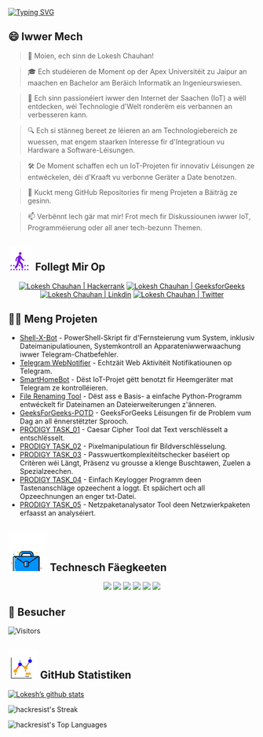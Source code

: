 [![Typing SVG](https://readme-typing-svg.demolab.com?font=Fira+Code&weight=800&size=22&pause=1000&center=true&vCenter=true&width=835&lines=%F0%9F%91%8BMoien+Besucher.+W%C3%ABllkomm+hei!%F0%9F%91%8B;%F0%9F%9A%80+Loosst+eis+zesummen+Grousses+erschafen!+%F0%9F%9A%80;%E2%9C%A8+An+der+Welt+vun+der+Technologie+an+doriwwer+eraus.+%E2%9C%A8)](https://git.io/typing-svg)

## 😄 Iwwer Mech
> 👋 Moien, ech sinn de Lokesh Chauhan!

> 🎓 Ech studéieren de Moment op der Apex Universitéit zu Jaipur an maachen en Bachelor am Beräich Informatik an Ingenieurswiesen.

> 🌟 Ech sinn passionéiert iwwer den Internet der Saachen (IoT) a wëll entdecken, wéi Technologie d'Welt ronderëm eis verbannen an verbesseren kann.

> 🔍 Ech si stänneg bereet ze léieren an am Technologiebereich ze wuessen, mat engem staarken Interesse fir d'Integratioun vu Hardware a Software-Léisungen.

> 🛠 De Moment schaffen ech un IoT-Projeten fir innovativ Léisungen ze entwéckelen, déi d'Kraaft vu verbonne Geräter a Date benotzen.

> 🔭 Kuckt meng GitHub Repositories fir meng Projeten a Bäiträg ze gesinn.

> 📫 Verbënnt Iech gär mat mir! Frot mech fir Diskussiounen iwwer IoT, Programméierung oder all aner tech-bezunn Themen.
<!--
<p align="center">
  <a href="https://www.linkedin.com/in/lokeshchauhanapex/"><img src="https://img.shields.io/badge/Linkedin-10000?style=plastic&logo=LinkedIn&logoColor=FFFFFF&labelColor=2A79D7&color=2A79D7" alt="Lokesh Chauhan  | Linkdin"/></a>
  -->
  
## ![Follegt Mir](/icon/follow.svg) Follegt Mir Op 
<p>
<p align="center">
    <a href="https://www.hackerrank.com/profile/lokeshchauhan"><img src="https://img.shields.io/badge/Hackerrank-100000?style=plastic&logo=hackerrank&logoColor=FFFFFF&labelColor=42BA3D&color=0EA608" alt="Lokesh Chauhan | Hackerrank"/></a>
    <a href="https://auth.geeksforgeeks.org/user/lokeshchauhan"><img src="https://img.shields.io/badge/GeeksforGeeks-100000?style=plastic&logo=geeksforgeeks&logoColor=FFFFFF&labelColor=42BA3D&color=23891F" alt="Lokesh Chauhan | GeeksforGeeks"/></a>
  <a href="https://www.linkedin.com/in/lokeshchauhanapex/"><img src="https://img.shields.io/badge/Linkedin-10000?style=plastic&logo=LinkedIn&logoColor=FFFFFF&labelColor=2A79D7&color=2A79D7" alt="Lokesh Chauhan  | Linkdin"/></a>
   </a>
<a href="https://x.com/dev_lokesh_"><img src="https://img.shields.io/badge/Twitter-100000?style=plastic&logo=x&logoColor=ffffff&labelColor=000000&color=0e1525" alt="Lokesh Chauhan | Twitter"/>
    </a>
</p>

## 👨‍💻 Meng Projeten
* [Shell-X-Bot](https://github.com/HackResist/Shell-X-bot) - PowerShell-Skript fir d'Fernsteierung vum System, inklusiv Dateimanipulatiounen, Systemkontroll an Apparateniwwerwaachung iwwer Telegram-Chatbefehler.
* [Telegram WebNotifier](https://github.com/HackResist/Telegram_WebNotifier) - Echtzäit Web Aktivitéit Notifikatiounen op Telegram.
* [SmartHomeBot](https://github.com/HackResist/SmartHomeBot) - Dëst IoT-Projet gëtt benotzt fir Heemgeräter mat Telegram ze kontrolléieren.
* [File Renaming Tool](https://github.com/HackResist/File-Renaming-Tool) - Dëst ass e Basis- a einfache Python-Programm entwéckelt fir Dateinamen an Dateierweiterungen z'änneren.
* [GeeksForGeeks-POTD](https://github.com/HackResist/GeeksForGeeks-POTD) - GeeksForGeeks Léisungen fir de Problem vum Dag an all ënnerstëtzter Sprooch.
* [PRODIGY TASK_01](https://github.com/HackResist/PRODIGY_CS_01) - Caesar Cipher Tool dat Text verschlësselt a entschlësselt.
* [PRODIGY TASK_02](https://github.com/HackResist/PRODIGY_CS_02) - Pixelmanipulatioun fir Bildverschlësselung.
* [PRODIGY TASK_03](https://github.com/HackResist/PRODIGY_CS_03) - Passwuertkomplexitéitschecker baséiert op Critèren wéi Längt, Präsenz vu grousse a klenge Buschtawen, Zuelen a Spezialzeechen.
* [PRODIGY TASK_04](https://github.com/HackResist/PRODIGY_CS_04) - Einfach Keylogger Programm deen Tastenanschläge opzeechent a loggt. Et späichert och all Opzeechnungen an enger txt-Datei.
* [PRODIGY TASK_05](https://github.com/HackResist/PRODIGY_CS_05) - Netzpaketanalysator Tool deen Netzwierkpaketen erfaasst an analyséiert.

## ![Technesch Fäegkeeten](/icon/Skill.svg) Technesch Fäegkeeten
<p align="center">
  <a href="https://www.open-std.org/JTC1/SC22/WG14/">
    <img src="https://skillicons.dev/icons?i=c" /></a>
 <a href=https://www.oracle.com/java/">
    <img src="https://skillicons.dev/icons?i=java" /></a>
 <a href="https://isocpp.org/">
    <img src="https://skillicons.dev/icons?i=cpp" /></a>
<a href="https://www.python.org/">
    <img src="https://skillicons.dev/icons?i=py" /></a>
<a href="https://www.gnu.org/software/bash/">
    <img src="https://skillicons.dev/icons?i=bash" /></a>
  <a href="https://ecma-international.org/publications-and-standards/standards/ecma-262/">
    <img src="https://skillicons.dev/icons?i=js" /></a>
      </p>


## 👀 Besucher
![Visitors](https://moe-counter.glitch.me/get/@HackResist?theme=rule34)

## ![Github Statistiken](/icon/graph.svg) GitHub Statistiken 
[![Lokesh’s github stats](https://github-readme-stats.vercel.app/api?username=HackResist&show_icons=true&theme=dark&count_private=true)](https://github.com/HackResist)

![hackresist's Streak](https://github-readme-streak-stats.herokuapp.com/?user=hackresist&theme=cobalt&hide_border=false)

![hackresist's Top Languages](https://github-readme-stats.vercel.app/api/top-langs/?username=hackresist&theme=cobalt&show_icons=true&hide_border=false&layout=compact)
